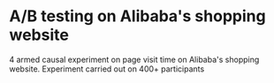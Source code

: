 # A/B testing on Alibaba's shopping website
4 armed causal experiment on page visit time on Alibaba's shopping website. Experiment carried out on 400+ participants
